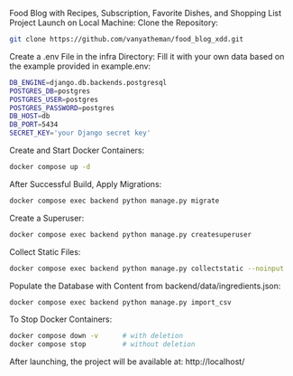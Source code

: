 Food Blog with Recipes, Subscription, Favorite Dishes, and Shopping List
Project Launch on Local Machine:
Clone the Repository:

```bash
git clone https://github.com/vanyatheman/food_blog_xdd.git
```
Create a .env File in the infra Directory:
Fill it with your own data based on the example provided in example.env:

```bash
DB_ENGINE=django.db.backends.postgresql
POSTGRES_DB=postgres
POSTGRES_USER=postgres
POSTGRES_PASSWORD=postgres
DB_HOST=db
DB_PORT=5434
SECRET_KEY='your Django secret key'
```
Create and Start Docker Containers:

```bash
docker compose up -d
```
After Successful Build, Apply Migrations:

```bash
docker compose exec backend python manage.py migrate
```
Create a Superuser:

```bash
docker compose exec backend python manage.py createsuperuser
```
Collect Static Files:

```bash
docker compose exec backend python manage.py collectstatic --noinput
```
Populate the Database with Content from backend/data/ingredients.json:

```bash
docker compose exec backend python manage.py import_csv
```
To Stop Docker Containers:

```bash
docker compose down -v      # with deletion
docker compose stop         # without deletion
```
After launching, the project will be available at: http://localhost/
